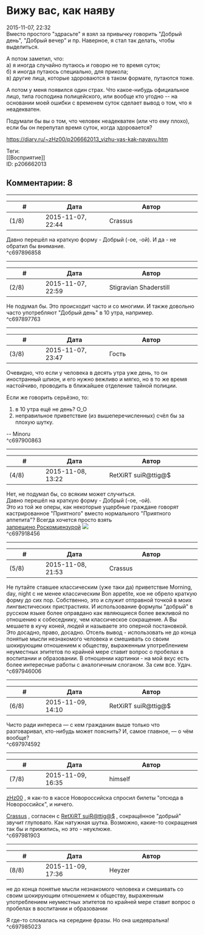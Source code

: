Вижу вас, как наяву
===================

  
2015-11-07, 22:32  
 Вместо простого "здрасьте" я взял за привычку говорить "Добрый день", "Добрый вечер" и пр. Наверное, я стал так делать, чтобы выделиться.   
   
 А потом заметил, что:   
 а) я иногда случайно путаюсь и говорю не то время суток;   
 б) я иногда путаюсь специально, для прикола;   
 в) другие лица, которые здороваются в таком формате, путаются тоже.   
   
 А потом у меня появился один страх. Что какое-нибудь официальное лицо, типа господина полицейского, или вообще кто угодно -- на основании моей ошибки с временем суток сделает вывод о том, что я неадекватен.   
   
 Подумали бы вы о том, что человек неадекватен (или что ему плохо), если бы он перепутал время суток, когда здоровается?   
  
<https://diary.ru/~zHz00/p206662013_vizhu-vas-kak-nayavu.htm>  
  
Теги:  
[[Восприятие]]  
ID: p206662013  


Комментарии: 8
--------------

  


---



|         #         |              Дата              |                     Автор                     |           ID           |
| --- | --- | --- | --- |
| (1/8) | 2015-11-07, 22:44 | Crassus | c697896858 |

  
 Давно перешёл на краткую форму - Добрый (-ое, -ой). И да - не обратил бы внимание.   
 ^c697896858

---



|         #         |              Дата              |                     Автор                     |           ID           |
| --- | --- | --- | --- |
| (2/8) | 2015-11-07, 22:59 | Stigravian Shaderstill | c697897763 |

  
 Не подумал бы. Это происходит часто и со многими. И также довольно часто употребляют "Добрый день" в 10 утра, например.   
 ^c697897763

---



|         #         |              Дата              |                     Автор                     |           ID           |
| --- | --- | --- | --- |
| (3/8) | 2015-11-07, 23:47 | Гость | c697900863 |

  
 Очевидно, что если у человека в десять утра уже день, то он иностранный шпион, и его нужно вежливо и мягко, но в то же время настойчиво, проводить в ближайшее отделение тайной полиции.   
   
 Если же говорить серьёзно, то:   
 1) в 10 утра ещё не день? O\_O   
 2) неправильное приветствие (из вышеперечисленных) счёл бы за плохую шутку.   
   
 -- Minoru   
 ^c697900863

---



|         #         |              Дата              |                     Автор                     |           ID           |
| --- | --- | --- | --- |
| (4/8) | 2015-11-08, 13:22 | RetXiRT suiR@ttig@$ | c697918456 |

  
  Нет, не подумал бы, со всяким может случиться.   
   Давно перешёл на краткую форму - Добрый (-ое, -ой).    
 Это из той же оперы, как некоторые ущербные граждане говорят кастрированное "Приятного" вместо нормального "Приятного аппетита"? Всегда хочется просто взять   
  [запрещено Роскомцензурой](https://zHz00.diary.ru/p206662013.htm?index=1#linkmore206662013m1)    ![](http://static.diary.ru/userdir/6/4/6/6/64669/68662100.jpg)      
 ^c697918456

---



|         #         |              Дата              |                     Автор                     |           ID           |
| --- | --- | --- | --- |
| (5/8) | 2015-11-08, 21:53 | Crassus | c697946006 |

  
 Не путайте ставшее классическим (уже таки да) приветствие Morning, day, night с не менее классическим Bon appetite, кое не обрело краткую форму до сих пор. Собственно, это и служит отправной точкой в моих лингвистических пристрастиях. И использование формулы "добрый" в русском языке более оправдано как являющиеся более вежливой по отношению к собеседнику, чем классическое сокращение. А Вы мешаете в кучу коней, людей и называете это оперной постановкой. Это досадно, право, досадно. Отсель вывод - использовать не до конца понятые мысли незнакомого человека и смешивать со своим шокирующим отношением к обществу, выраженным употреблением неуместных эпитетов по крайней мере ставит вопрос о пробелах в воспитании и образовании. В отношении картинки - на мой вкус есть более интересные работы с аналогичным слоганом. За сим все. Удач.   
 ^c697946006

---



|         #         |              Дата              |                     Автор                     |           ID           |
| --- | --- | --- | --- |
| (6/8) | 2015-11-09, 14:10 | RetXiRT suiR@ttig@$ | c697974592 |

  
  Чисто ради интереса — с кем гражданин выше только что разговаривал, кто-нибудь может пояснить? И, самое главное, — о чём вообще?    
 ^c697974592

---



|         #         |              Дата              |                     Автор                     |           ID           |
| --- | --- | --- | --- |
| (7/8) | 2015-11-09, 16:35 | himself | c697981903 |

  
  [zHz00](https://zHz00.diary.ru "Untitled")  , я как-то в кассе Новороссийска спросил билеты "отсюда в Новороссийск", и ничего.   
   
  [Crassus](http://Crassus.diary.ru "Ultima Ratio")  , согласен с  [RetXiRT suiR@ttig@$](http://Hellspawn.diary.ru "Angrymar")  , сокращённое "добрый" звучит глуповато. Как натужная шутка. Возможно, какие-то сокращения так бы и прижились, но это - неуклюже.   
 ^c697981903

---



|         #         |              Дата              |                     Автор                     |           ID           |
| --- | --- | --- | --- |
| (8/8) | 2015-11-09, 17:36 | Heyzer | c697985023 |

  
  не до конца понятые мысли незнакомого человека и смешивать со своим шокирующим отношением к обществу, выраженным употреблением неуместных эпитетов по крайней мере ставит вопрос о пробелах в воспитании и образовании    
   
 Я где-то сломалась на середине фразы. Но она шедевральна!   
 ^c697985023